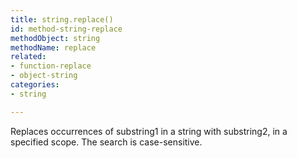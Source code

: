```yaml
---
title: string.replace()
id: method-string-replace
methodObject: string
methodName: replace
related:
- function-replace
- object-string
categories:
- string

---
```


Replaces occurrences of substring1 in a string with substring2,
in a specified scope. The search is case-sensitive.